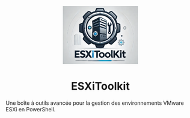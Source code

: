 <p align="center">
  <img src="data/img/logo.png" alt="ESXiToolkit Logo" width="200">
</p>

<h1 align="center">ESXiToolkit</h1>

Une boîte à outils avancée pour la gestion des environnements VMware ESXi en PowerShell.
